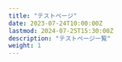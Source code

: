 ```yaml
---
title: "テストページ"
date: 2023-07-24T10:00:00Z
lastmod: 2024-07-25T15:30:00Z
description: "テストページ一覧"
weight: 1
---
```


